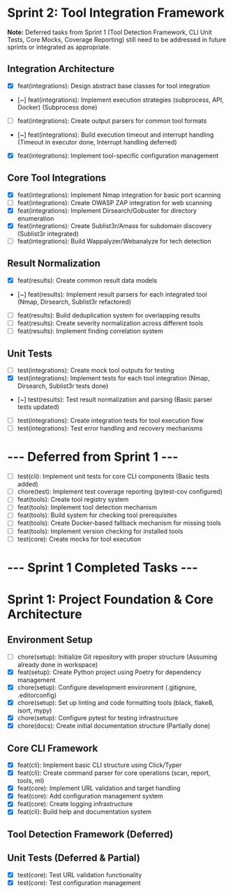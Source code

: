 # Sprint 2: Tool Integration Framework

**Note:** Deferred tasks from Sprint 1 (Tool Detection Framework, CLI Unit Tests, Core Mocks, Coverage Reporting) still need to be addressed in future sprints or integrated as appropriate.

## Integration Architecture

-   [x] feat(integrations): Design abstract base classes for tool integration
-   [~] feat(integrations): Implement execution strategies (subprocess, API, Docker) (Subprocess done)
-   [ ] feat(integrations): Create output parsers for common tool formats
-   [~] feat(integrations): Build execution timeout and interrupt handling (Timeout in executor done, Interrupt handling deferred)
-   [x] feat(integrations): Implement tool-specific configuration management

## Core Tool Integrations

-   [x] feat(integrations): Implement Nmap integration for basic port scanning
-   [ ] feat(integrations): Create OWASP ZAP integration for web scanning
-   [x] feat(integrations): Implement Dirsearch/Gobuster for directory enumeration
-   [x] feat(integrations): Create Sublist3r/Amass for subdomain discovery (Sublist3r integrated)
-   [ ] feat(integrations): Build Wappalyzer/Webanalyze for tech detection

## Result Normalization

-   [x] feat(results): Create common result data models
-   [~] feat(results): Implement result parsers for each integrated tool (Nmap, Dirsearch, Sublist3r refactored)
-   [ ] feat(results): Build deduplication system for overlapping results
-   [ ] feat(results): Create severity normalization across different tools
-   [ ] feat(results): Implement finding correlation system

## Unit Tests

-   [ ] test(integrations): Create mock tool outputs for testing
-   [x] test(integrations): Implement tests for each tool integration (Nmap, Dirsearch, Sublist3r tests done)
-   [~] test(results): Test result normalization and parsing (Basic parser tests updated)
-   [ ] test(integrations): Create integration tests for tool execution flow
-   [ ] test(integrations): Test error handling and recovery mechanisms

# --- Deferred from Sprint 1 ---
-   [ ] test(cli): Implement unit tests for core CLI components (Basic tests added)
-   [ ] chore(test): Implement test coverage reporting (pytest-cov configured)
-   [ ] feat(tools): Create tool registry system
-   [ ] feat(tools): Implement tool detection mechanism
-   [ ] feat(tools): Build system for checking tool prerequisites
-   [ ] feat(tools): Create Docker-based fallback mechanism for missing tools
-   [ ] feat(tools): Implement version checking for installed tools
-   [ ] test(core): Create mocks for tool execution

# --- Sprint 1 Completed Tasks --- 

# Sprint 1: Project Foundation & Core Architecture

## Environment Setup

-   [ ] chore(setup): Initialize Git repository with proper structure (Assuming already done in workspace)
-   [x] feat(setup): Create Python project using Poetry for dependency management
-   [x] chore(setup): Configure development environment (.gitignore, .editorconfig)
-   [x] chore(setup): Set up linting and code formatting tools (black, flake8, isort, mypy)
-   [x] chore(setup): Configure pytest for testing infrastructure
-   [x] chore(docs): Create initial documentation structure (Partially done)

## Core CLI Framework

-   [x] feat(cli): Implement basic CLI structure using Click/Typer
-   [x] feat(cli): Create command parser for core operations (scan, report, tools, ml)
-   [x] feat(core): Implement URL validation and target handling
-   [x] feat(core): Add configuration management system
-   [x] feat(core): Create logging infrastructure
-   [x] feat(cli): Build help and documentation system

## Tool Detection Framework (Deferred)

## Unit Tests (Deferred & Partial)
-   [x] test(core): Test URL validation functionality
-   [x] test(core): Test configuration management
